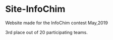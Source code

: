 # Site-InfoChim
Website made for the InfoChim contest May,2019

3rd place out of 20 participating teams.
